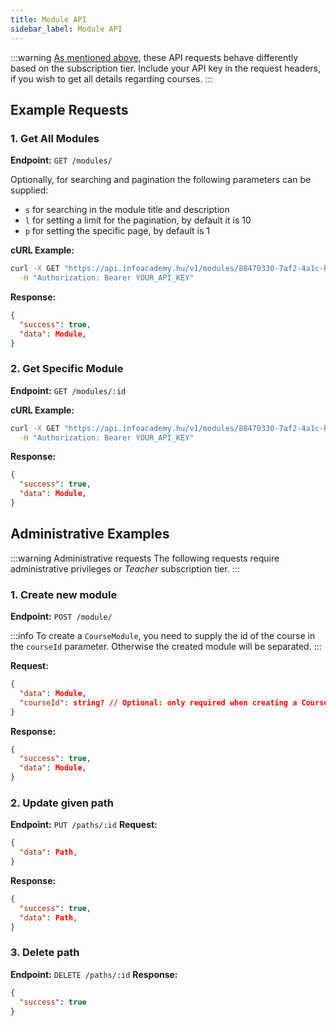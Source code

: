```yaml
---
title: Module API
sidebar_label: Module API
---
```


:::warning
[As mentioned above](../learning_material_api/), these API requests behave differently based on the subscription tier. Include your API key in the request headers, if you wish to get all details regarding courses. 
:::

## Example Requests

### 1. Get All Modules

**Endpoint:** `GET /modules/`

Optionally, for searching and pagination the following parameters can be supplied:
- `s` for searching in the module title and description
- `l` for setting a limit for the pagination, by default it is 10
- `p` for setting the specific page, by default is 1

**cURL Example:**
```bash
curl -X GET "https://api.infoacademy.hu/v1/modules/88470330-7af2-4a1c-b9ca-cc4b76a6680d"\
  -H "Authorization: Bearer YOUR_API_KEY"
```
**Response:**
```JSON
{
  "success": true,
  "data": Module,
}
```

### 2. Get Specific Module

**Endpoint:** `GET /modules/:id`

**cURL Example:**
```bash
curl -X GET "https://api.infoacademy.hu/v1/modules/88470330-7af2-4a1c-b9ca-cc4b76a6680d"\
  -H "Authorization: Bearer YOUR_API_KEY"
```
**Response:**
```JSON
{
  "success": true,
  "data": Module,
}
```

## Administrative Examples
:::warning Administrative requests
The following requests require administrative privileges or *Teacher* subscription tier.
:::
### 1. Create new module

**Endpoint:** `POST /module/`

:::info
To create a `CourseModule`, you need to supply the id of the course in the `courseId` parameter. Otherwise the created module will be separated.
:::

**Request:**
```JSON
{
  "data": Module,
  "courseId": string? // Optional: only required when creating a CourseModule
}
```
**Response:**
```JSON
{
  "success": true,
  "data": Module,
}
```
### 2. Update given path

**Endpoint:** `PUT /paths/:id`
**Request:**
```JSON
{
  "data": Path,
}
```
**Response:**
```JSON
{
  "success": true,
  "data": Path,
}
```
### 3. Delete path

**Endpoint:** `DELETE /paths/:id`
**Response:**
```JSON
{
  "success": true
}
```